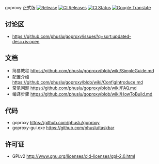 goproxy 正式版 [![Release](https://img.shields.io/badge/%20git.io-goproxy-blue.svg?style=social)](https://github.com/phuslu/goproxy/releases) [![CI Releases](https://img.shields.io/github/release/phuslu/goproxy-ci.svg?label=nightly)](https://github.com/phuslu/goproxy-ci/releases) [![CI Status](https://img.shields.io/travis/phuslu/goproxy/master.svg)](https://travis-ci.org/phuslu/goproxy/builds) [ ![Google Translate](https://www.gstatic.com/images/branding/product/1x/translate_24dp.png)](https://translate.google.com/translate?hl=en&sl=zh-CN&tl=en&u=https%3A%2F%2Fgithub.com%2Fphuslu%2Fgoproxy)

## 讨论区
* https://github.com/phuslu/goproxy/issues?q=sort:updated-desc+is:open

## 文档
* 简易教程 https://github.com/phuslu/goproxy/blob/wiki/SimpleGuide.md
* 配置介绍 https://github.com/phuslu/goproxy/blob/wiki/ConfigIntroduce.md
* 常见问题 https://github.com/phuslu/goproxy/blob/wiki/FAQ.md
* 编译步骤 https://github.com/phuslu/goproxy/blob/wiki/HowToBuild.md

## 代码
 * goproxy https://github.com/phuslu/goproxy
 * goproxy-gui.exe https://github.com/phuslu/taskbar

## 许可证
 * GPLv2 http://www.gnu.org/licenses/old-licenses/gpl-2.0.html
